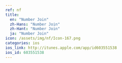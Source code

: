 ```yaml
---
ref: nf
title:
  en: "Number Join"
  zh-Hans: "Number Join"
  zh-Hant: "Number Join"
  ja: "Number Join"
icon: /assets/img/nf/Icon-167.png
categories: ios
ios_link: http://itunes.apple.com/app/id603551538
ios_id: 603551538
---
```




